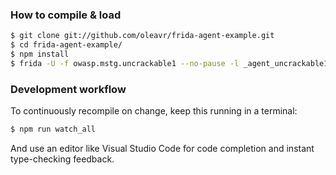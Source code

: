 ### How to compile & load

```sh
$ git clone git://github.com/oleavr/frida-agent-example.git
$ cd frida-agent-example/
$ npm install
$ frida -U -f owasp.mstg.uncrackable1 --no-pause -l _agent_uncrackable1.js
```

### Development workflow

To continuously recompile on change, keep this running in a terminal:

```sh
$ npm run watch_all
```

And use an editor like Visual Studio Code for code completion and instant
type-checking feedback.
